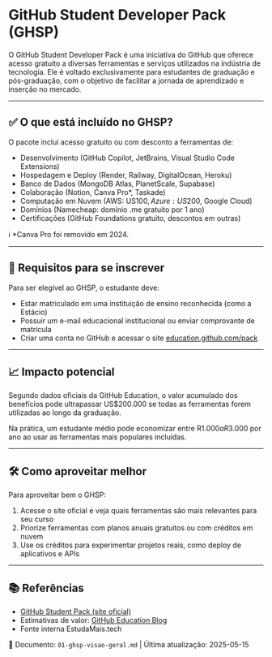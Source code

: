 # GitHub Student Developer Pack (GHSP)

O GitHub Student Developer Pack é uma iniciativa do GitHub que oferece acesso gratuito a diversas ferramentas e serviços utilizados na indústria de tecnologia. Ele é voltado exclusivamente para estudantes de graduação e pós-graduação, com o objetivo de facilitar a jornada de aprendizado e inserção no mercado.

---

## ✅ O que está incluído no GHSP?

O pacote inclui acesso gratuito ou com desconto a ferramentas de:

- Desenvolvimento (GitHub Copilot, JetBrains, Visual Studio Code Extensions)
- Hospedagem e Deploy (Render, Railway, DigitalOcean, Heroku)
- Banco de Dados (MongoDB Atlas, PlanetScale, Supabase)
- Colaboração (Notion, Canva Pro*, Taskade)
- Computação em Nuvem (AWS: US$100, Azure: US$200, Google Cloud)
- Domínios (Namecheap: domínio .me gratuito por 1 ano)
- Certificações (GitHub Foundations gratuito, descontos em outras)

ℹ️ *Canva Pro foi removido em 2024.

---

## 🧾 Requisitos para se inscrever

Para ser elegível ao GHSP, o estudante deve:

- Estar matriculado em uma instituição de ensino reconhecida (como a Estácio)
- Possuir um e-mail educacional institucional ou enviar comprovante de matrícula
- Criar uma conta no GitHub e acessar o site [education.github.com/pack](https://education.github.com/pack)

---

## 📈 Impacto potencial

Segundo dados oficiais da GitHub Education, o valor acumulado dos benefícios pode ultrapassar US$200.000 se todas as ferramentas forem utilizadas ao longo da graduação.

Na prática, um estudante médio pode economizar entre R$1.000 a R$3.000 por ano ao usar as ferramentas mais populares incluídas.

---

## 🛠️ Como aproveitar melhor

Para aproveitar bem o GHSP:

1. Acesse o site oficial e veja quais ferramentas são mais relevantes para seu curso
2. Priorize ferramentas com planos anuais gratuitos ou com créditos em nuvem
3. Use os créditos para experimentar projetos reais, como deploy de aplicativos e APIs

---

## 📚 Referências

- [GitHub Student Pack (site oficial)](https://education.github.com/pack)
- Estimativas de valor: [GitHub Education Blog](https://education.github.com/blog)
- Fonte interna EstudaMais.tech

📂 Documento: `01-ghsp-visao-geral.md` | Última atualização: 2025-05-15
